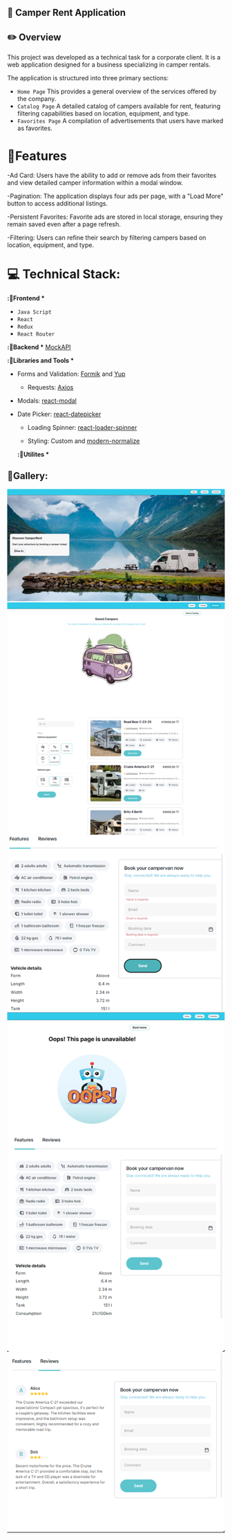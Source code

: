 ## 🚌 Camper Rent Application

## ✏️ Overview

This project was developed as a technical task for a corporate client. It is a web application designed for a business specializing in camper rentals.

The application is structured into three primary sections:

- `Home Page` This provides a general overview of the services offered by the company.
- `Catalog Page` A detailed catalog of campers available for rent, featuring filtering capabilities based on location, equipment, and type.
- `Favorites Page` A compilation of advertisements that users have marked as favorites.

# 📍Features

-Ad Card: Users have the ability to add or remove ads from their favorites and view detailed camper information within a modal window.

-Pagination: The application displays four ads per page, with a "Load More" button to access additional listings.

-Persistent Favorites: Favorite ads are stored in local storage, ensuring they remain saved even after a page refresh.

-Filtering: Users can refine their search by filtering campers based on location, equipment, and type.

# 💻 Technical Stack:

**:🔸Frontend \***

- `Java Script`
- `React`
- `Redux`
- `React Router`

**:🔸Backend \***
<a href="https://mockapi.io" target="_blank" rel="noreferrer">MockAPI</a>

**:🔸Libraries and Tools \***

- Forms and Validation:
  <a href="https://formik.org" target="_blank" rel="noreferrer">Formik</a> and
  <a href="https://github.com/jquense/yup" target="_blank" rel="noreferrer">Yup</a>

  - Requests:
    <a href="https://axios-http.com" target="_blank" rel="noreferrer">Axios</a>

- Modals:
  <a href="https://github.com/reactjs/react-modal" target="_blank" rel="noreferrer">react-modal</a>

- Date Picker:
  <a href="https://reactdatepicker.com" target="_blank" rel="noreferrer">react-datepicker</a>

  - Loading Spinner:
    <a href="https://mhnpd.github.io/react-loader-spinner/" target="_blank" rel="noreferrer">react-loader-spinner</a>

  - Styling: Custom
    <a href="https://www.w3schools.com/css" target="_blank" rel="noreferrer"></a>
    and
    <a href="https://github.com/sindresorhus/modern-normalize" target="_blank" rel="noreferrer">modern-normalize</a>

  **:🔸Utilites \***

  <a href="https://app.netlify.com" target="_blank" rel="noreferrer">
</a>
<a href="https://www.figma.com/" target="_blank" rel="noreferrer">
</a>
<a href="https://postman.com" target="_blank" rel="noreferrer">
</a>

##  🌇Gallery:

![Home Page](src/assets/readmeImages/homePage.png)
![Favorites Page](src/assets/readmeImages/favorites.png)
![Filters](src/assets/readmeImages/filters.png)
![Validation](src/assets/readmeImages/validation.png)
![Not Found Page](src/assets/readmeImages/notFoundPage.png)
![Modal & Features](src/assets/readmeImages/features.png)
![Modal & Reviews](src/assets/readmeImages/reviews.png)
